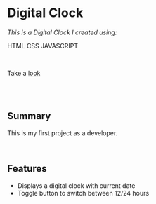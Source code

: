 # Digital Clock

_This is a Digital Clock I created using:_

HTML
CSS
JAVASCRIPT


<br>

Take a [look](https://codepen.io/mwardak/project/full/ZRpLYj) 

<br>


<br>

## Summary

This is my first project as a developer.

<br>

## Features

- Displays a digital clock with current date
- Toggle button to switch between 12/24 hours
  <br>

